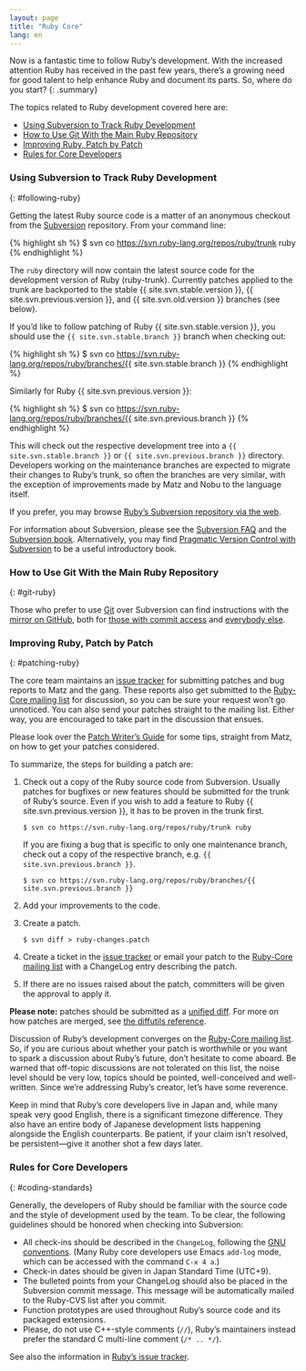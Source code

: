 ```yaml
---
layout: page
title: "Ruby Core"
lang: en
---
```


Now is a fantastic time to follow Ruby’s development. With the increased
attention Ruby has received in the past few years, there’s a growing need
for good talent to help enhance Ruby and document its parts.
So, where do you start?
{: .summary}

The topics related to Ruby development covered here are:

* [Using Subversion to Track Ruby Development](#following-ruby)
* [How to Use Git With the Main Ruby Repository](#git-ruby)
* [Improving Ruby, Patch by Patch](#patching-ruby)
* [Rules for Core Developers](#coding-standards)

### Using Subversion to Track Ruby Development
{: #following-ruby}

Getting the latest Ruby source code is a matter of an anonymous checkout
from the [Subversion][1] repository. From your command line:

{% highlight sh %}
$ svn co https://svn.ruby-lang.org/repos/ruby/trunk ruby
{% endhighlight %}

The `ruby` directory will now contain the latest source code
for the development version of Ruby (ruby-trunk).
Currently patches applied to the trunk are backported to the stable
{{ site.svn.stable.version }}, {{ site.svn.previous.version }},
and {{ site.svn.old.version }} branches (see below).

If you’d like to follow patching of Ruby {{ site.svn.stable.version }},
you should use the `{{ site.svn.stable.branch }}` branch when checking out:

{% highlight sh %}
$ svn co https://svn.ruby-lang.org/repos/ruby/branches/{{ site.svn.stable.branch }}
{% endhighlight %}

Similarly for Ruby {{ site.svn.previous.version }}:

{% highlight sh %}
$ svn co https://svn.ruby-lang.org/repos/ruby/branches/{{ site.svn.previous.branch }}
{% endhighlight %}

This will check out the respective development tree into a
`{{ site.svn.stable.branch }}` or `{{ site.svn.previous.branch }}` directory.
Developers working on the maintenance branches are expected to migrate
their changes to Ruby’s trunk, so often the branches are very similar,
with the exception of improvements made by Matz and Nobu to the language
itself.

If you prefer, you may browse [Ruby’s Subversion repository via the web][2].

For information about Subversion, please see the [Subversion FAQ][3]
and the [Subversion book][4]. Alternatively, you may find
[Pragmatic Version Control with Subversion][5] to be a useful introductory book.

### How to Use Git With the Main Ruby Repository
{: #git-ruby}

Those who prefer to use [Git][6] over Subversion can find instructions
with the [mirror on GitHub][7], both for [those with commit access][8]
and [everybody else][9].

### Improving Ruby, Patch by Patch
{: #patching-ruby}

The core team maintains an [issue tracker][10] for submitting patches and
bug reports to Matz and the gang. These reports also get submitted to
the [Ruby-Core mailing list][mailing-lists] for discussion,
so you can be sure your request won’t go unnoticed. You can
also send your patches straight to the mailing list. Either way, you are
encouraged to take part in the discussion that ensues.

Please look over the [Patch Writer’s Guide][writing-patches] for some tips,
straight from Matz, on how to get your patches considered.

To summarize, the steps for building a patch are:

1.  Check out a copy of the Ruby source code from Subversion.
    Usually patches for bugfixes or new features should be submitted
    for the trunk of Ruby’s source. Even if you wish to add a feature
    to Ruby {{ site.svn.previous.version }}, it has to be proven in
    the trunk first.

        $ svn co https://svn.ruby-lang.org/repos/ruby/trunk ruby

    If you are fixing a bug that is specific to only one maintenance branch,
    check out a copy of the respective branch,
    e.g. `{{ site.svn.previous.branch }}`.

        $ svn co https://svn.ruby-lang.org/repos/ruby/branches/{{ site.svn.previous.branch }}

2.  Add your improvements to the code.

3.  Create a patch.

        $ svn diff > ruby-changes.patch

4.  Create a ticket in the [issue tracker][10] or email your patch to
    the [Ruby-Core mailing list][mailing-lists] with a ChangeLog entry
    describing the patch.

5.  If there are no issues raised about the patch, committers will be
    given the approval to apply it.

**Please note:** patches should be submitted as a [unified diff][12].
For more on how patches are merged, see [the diffutils reference][13].

Discussion of Ruby’s development converges on the
[Ruby-Core mailing list][mailing-lists]. So, if you are curious
about whether your patch is worthwhile or you want to spark a discussion
about Ruby’s future, don’t hesitate to come aboard. Be warned that
off-topic discussions are not tolerated on this list, the noise level
should be very low, topics should be pointed, well-conceived and
well-written. Since we’re addressing Ruby’s creator, let’s have some
reverence.

Keep in mind that Ruby’s core developers live in Japan and, while many
speak very good English, there is a significant timezone difference.
They also have an entire body of Japanese development lists happening
alongside the English counterparts. Be patient, if your claim isn’t
resolved, be persistent—give it another shot a few days later.

### Rules for Core Developers
{: #coding-standards}

Generally, the developers of Ruby should be familiar with the source
code and the style of development used by the team. To be clear, the
following guidelines should be honored when checking into Subversion:

* All check-ins should be described in the `ChangeLog`, following the
  [GNU conventions][14]. (Many Ruby core developers use Emacs `add-log`
  mode, which can be accessed with the command `C-x 4 a`.)
* Check-in dates should be given in Japan Standard Time (UTC+9).
* The bulleted points from your ChangeLog should also be placed in the
  Subversion commit message. This message will be automatically mailed
  to the Ruby-CVS list after you commit.
* Function prototypes are used throughout Ruby’s source code and its
  packaged extensions.
* Please, do not use C++-style comments (`//`), Ruby’s maintainers
  instead prefer the standard C multi-line comment (`/* .. */`).

See also the information in [Ruby’s issue tracker][10].



[mailing-lists]: /en/community/mailing-lists/
[writing-patches]: /en/community/ruby-core/writing-patches/
[1]: http://subversion.apache.org/
[2]: https://svn.ruby-lang.org/cgi-bin/viewvc.cgi/
[3]: http://subversion.apache.org/faq.html
[4]: http://svnbook.org
[5]: http://www.pragmaticprogrammer.com/titles/svn/
[6]: http://git-scm.com/
[7]: https://github.com/ruby/ruby
[8]: https://github.com/shyouhei/ruby/wiki/committerhowto
[9]: https://github.com/shyouhei/ruby/wiki/noncommitterhowto
[10]: https://bugs.ruby-lang.org/
[12]: http://www.gnu.org/software/diffutils/manual/html_node/Unified-Format.html
[13]: http://www.gnu.org/software/diffutils/manual/html_node/Merging-with-patch.html#Merging%20with%20patch
[14]: http://www.gnu.org/prep/standards/standards.html#Change-Logs
